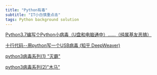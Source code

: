 ```yaml
---
title: "Python有毒"
subtitle: "IT小白慎重点击"
tags: Python background solution
---
```


[Python3.7编写个Python小病毒（U盘和电脑通中）......（纯属基友恶搞）](https://blog.csdn.net/tiantian520ttjs/article/details/102818050)


[十行代码--用python写一个USB病毒 (知乎 DeepWeaver)](https://blog.csdn.net/qq_42022255/article/details/80727818)


[python3病毒系列(1) "灭霸"](https://blog.csdn.net/weixin_42904058/article/details/90314276)


[python3病毒系列(2)"木马"](https://blog.csdn.net/weixin_42904058/article/details/90578940)

